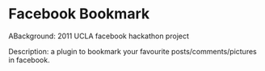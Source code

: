 Facebook Bookmark
=========
ABackground: 2011 UCLA facebook hackathon project

Description: a plugin to bookmark your favourite posts/comments/pictures in facebook.
